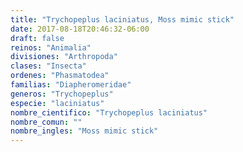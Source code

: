 ```yaml
---
title: "Trychopeplus laciniatus, Moss mimic stick"
date: 2017-08-18T20:46:32-06:00
draft: false
reinos: "Animalia"
divisiones: "Arthropoda"
clases: "Insecta"
ordenes: "Phasmatodea"
familias: "Diapheromeridae"
generos: "Trychopeplus"
especie: "laciniatus"
nombre_cientifico: "Trychopeplus laciniatus"
nombre_comun: ""
nombre_ingles: "Moss mimic stick"
---
```

